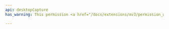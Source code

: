 ```yaml
---
api: desktopCapture
has_warning: This permission <a href="/docs/extensions/mv3/permission_warnings/#permissions_with_warnings">triggers a warning</a>.

---
```


<!-- Intentionally blank -->
